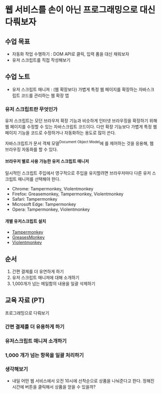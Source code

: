 # 웹 서비스를 손이 아닌 프로그래밍으로 대신 다뤄보자

## 수업 목표

- 자동화 작업 수행하기 : DOM API로 클릭, 입력 폼을 대신 채워보자
- 유저 스크립트를 직접 작성해보기

## 수업 노트

- 유저 스크립트 매니져 : (웹 확장보다) 가볍게 특정 웹 페이지를 확장하는 자바스크립트 코드를 관리하는 웹 확장 앱

### 유저 스크립트란 무엇인가

유저 스크립트는 모던 브라우저 확장 기능과 비슷하게 인터넷 브라우징을 확장하기 위해 웹 페이지를 수정할 수 있는 자바스크립트 코드이다. 다만 확장 기능보다 가볍게 특정 웹 페이지 기능을 코드로 수정하거나 자동화하는 용도로 많이 쓴다.

자바스크립트가 문서 객체 모델<sup>Document Object Model</sup>에 를 제어하는 것을 응용해, 웹 브라우징 자동화를 할 수 있다.

#### 브라우저 별로 사용 가능한 유저 스크립트 매니저

일시적인 스크립트 주입에서 영구적으로 주입을 유지할려면 브라우저마다 다른 유저 스크립트 매니저를 선택해야 한다.

- Chrome: Tampermonkey, Violentmonkey
- Firefox: Greasemonkey, Tampermonkey, Violentmonkey
- Safari: Tampermonkey
- Microsoft Edge: Tampermonkey
- Opera: Tampermonkey, Violentmonkey

#### 개별 유저스크립트 설치

- [Tampermonkey](https://www.tampermonkey.net)
- [GreasesMonkey](https://www.greasespot.net/)
- [Violentmonkey](https://violentmonkey.github.io/)

## 순서

1. 간편 결제를 더 유연하게 하기
2. 유저 스크립트 매니져에 대해 소개하기
3. 1,000개가 넘는 메일함의 내용을 일괄 삭제하기

## 교육 자료 (PT)

프로그래밍으로 다뤄보기

### 간편 결제를 더 유용하게 하기

### 유저스크립트 매니져 소개하기

### 1,000 개가 넘는 항목을 일괄 처리하기

### 생각해보기

- 내일 어떤 웹 서비스에서 오전 10시에 선착순으로 상품을 나눠준다고 한다. 정해진 시간에 버튼을 클릭해서 상품을 얻을 수 있을까?
